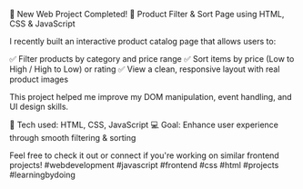 🚀 New Web Project Completed!
🛒 Product Filter & Sort Page using HTML, CSS & JavaScript

I recently built an interactive product catalog page that allows users to:

✅ Filter products by category and price range
✅ Sort items by price (Low to High / High to Low) or rating
✅ View a clean, responsive layout with real product images

This project helped me improve my DOM manipulation, event handling, and UI design skills.

🧠 Tech used: HTML, CSS, JavaScript
💻 Goal: Enhance user experience through smooth filtering & sorting

Feel free to check it out or connect if you're working on similar frontend projects!
#webdevelopment #javascript #frontend #css #html #projects #learningbydoing

